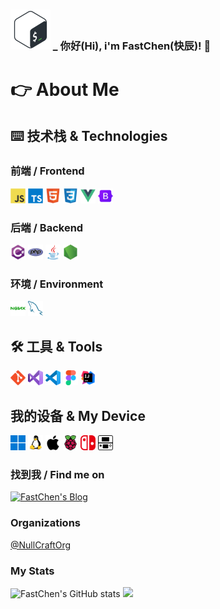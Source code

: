 <h3><img height="64" src="./img/bash.svg" alt="CSharp" title="CSharp"/> _ <span>你好(Hi), i'm FastChen(快辰)! 👋</span></h3>

<h1>👉 About Me</h1>

<h2>⌨️ 技术栈 & Technologies</h2>

<h3>前端 / Frontend</h3>

<code><img height="24" src="./img/icons/javascript-original.svg" alt="Javascript" title="Javascript"/></code>
<code><img height="24" src="./img/icons/typescript-original.svg" alt="Typescript" title="Typescript"/></code>
<code><img height="24" src="./img/icons/html5-original.svg" alt="HTML5" title="HTML5"/></code>
<code><img height="24" src="./img/icons/css3-original.svg" alt="CSS3" title="CSS3"/></code>
<code><img height="24" src="./img/icons/vuejs-original.svg" alt="Vuejs" title="Vuejs"/></code>
<code><img height="24" src="./img/icons/bootstrap-original.svg" alt="Bootstrap" title="Bootstrap"/></code>

<h3>后端 / Backend</h3>

<code><img height="24" src="./img/icons/csharp-original.svg" alt="CSharp" title="CSharp"/></code>
<code><img height="24" src="./img/icons/php-original.svg" alt="PHP" title="PHP"/></code>
<code><img height="24" src="./img/icons/java-original.svg" alt="Coffee(Java)" title="Coffee(Java)"/></code>
<code><img height="24" src="./img/icons/nodejs-original.svg" alt="NodeJS" title="NodeJS"/></code>

<h3>环境 / Environment</h3>

<code><img height="24" src="./img/icons/environment/nginx-original.svg" alt="Nginx" title="Nginx"/></code>
<code><img height="24" src="./img/icons/environment/mysql-original.svg" alt="MySQL" title="MySQL"/></code>

<h2>🛠️ 工具 & Tools</h2>

<code><img height="24" src="./img/icons/tools/git-original.svg" alt="Git" title="Git"/></code>
<code><img height="24" src="./img/icons/tools/visualstudio-original.svg" alt="Visual Studio" title="Visual Studio"/></code>
<code><img height="24" src="./img/icons/tools/vscode-original.svg" alt="Visual Studio Code" title="Visual Studio Code"/></code>
<code><img height="24" src="./img/icons/tools/figma-original.svg" alt="Figma" title="Figma"/></code>
<code><img height="24" src="./img/icons/tools/intellij-original.svg" alt="IntelliJ IDEA" title="IntelliJ IDEA"/></code>

<h2>我的设备 & My Device</h2>

<code><img height="24" src="./img/icons/device/windows11-original.svg" alt="Windows11-PC" title="Windows11-PC"/></code>
<code><img height="24" src="./img/icons/device/linux-original.svg" alt="Linux" title="Linux"/></code>
<code><img height="24" src="./img/icons/device/apple-original.svg" alt="Apple" title="Apple"/></code>
<code><img height="24" src="./img/icons/device/raspberrypi-original.svg" alt="RaspberryPi" title="RaspberryPi"/></code>
<code><img height="24" src="./img/icons/device/nintendoswitch.svg" alt="Nintendo Switch" title="Nintendo Switch"/></code>
<code><img height="24" src="./img/icons/device/nintendo3ds.svg" alt="Nintendo 3DS" title="Nintendo 3DS"/></code>

<h3>找到我 / Find me on</h3>

<a href="https://fastchen.com"><img height="24" src="https://img.shields.io/badge/FastChen's%20Blog-282C34?logo=hexo" alt="FastChen's Blog" title="FastChen's Blog"/></a>

<h3>Organizations</h3>

<a href="https://github.com/NullCraftOrg">@NullCraftOrg</a>

<h3>My Stats</h3>

<img src="https://github-readme-stats.vercel.app/api?username=FastChen" alt="FastChen's GitHub stats" />

<img src="https://github-readme-stats.vercel.app/api/top-langs/?username=FastChen&layout=compact" />

